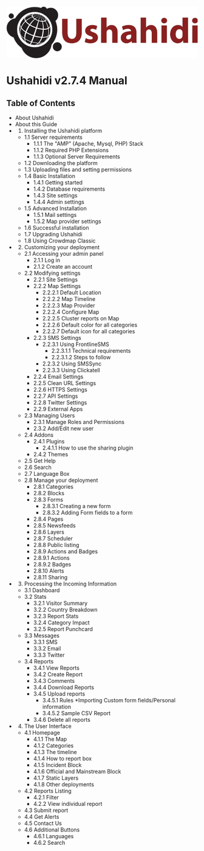 ![image alt text](./Images/image_0.png)

# Ushahidi v2.7.4 Manual
## Table of Contents
* About Ushahidi
* About this Guide
* 1. Installing the Ushahidi platform
	* 1.1 Server requirements
		* 1.1.1 The "AMP" (Apache, Mysql, PHP) Stack
		* 1.1.2 Required PHP Extensions
		* 1.1.3 Optional Server Requirements
	* 1.2 Downloading the platform
	* 1.3 Uploading files and setting permissions
	* 1.4 Basic Installation
		* 1.4.1 Getting started
		* 1.4.2 Database requirements
		* 1.4.3 Site settings
		* 1.4.4 Admin settings
	* 1.5 Advanced Installation
		* 1.5.1 Mail settings
		* 1.5.2 Map provider settings
	* 1.6 Successful installation
	* 1.7 Upgrading Ushahidi
	* 1.8 Using Crowdmap Classic
* 2. Customizing your deployment
	* 2.1 Accessing your admin panel
		* 2.1.1 Log in
		* 2.1.2 Create an account
	* 2.2 Modifying settings
		* 2.2.1 Site Settings
		* 2.2.2 Map Settings
			* 2.2.2.1 Default Location
			* 2.2.2.2 Map Timeline
			* 2.2.2.3 Map Provider
			* 2.2.2.4 Configure Map
			* 2.2.2.5 Cluster reports on Map
			* 2.2.2.6 Default color for all categories
			* 2.2.2.7 Default icon for all categories
		* 2.2.3 SMS Settings
			* 2.2.3.1 Using FrontlineSMS
				* 2.2.3.1.1 Technical requirements
				* 2.2.3.1.2 Steps to follow
			* 2.2.3.2 Using SMSSync
			* 2.2.3.3 Using Clickatell
		* 2.2.4 Email Settings
		* 2.2.5 Clean URL Settings
		* 2.2.6 HTTPS Settings
		* 2.2.7 API Settings
		* 2.2.8 Twitter Settings
		* 2.2.9 External Apps
	* 2.3 Managing Users
		* 2.3.1 Manage Roles and Permissions
		* 2.3.2 Add/Edit new user
	* 2.4 Addons
		* 2.4.1 Plugins
			* 2.4.1.1 How to use the sharing plugin
		* 2.4.2 Themes
	* 2.5 Get Help
	* 2.6 Search
	* 2.7 Language Box
	* 2.8 Manage your deployment
		* 2.8.1 Categories
		* 2.8.2 Blocks
		* 2.8.3 Forms
			* 2.8.3.1 Creating a new form
			* 2.8.3.2 Adding Form fields to a form
		* 2.8.4 Pages
		* 2.8.5 Newsfeeds
		* 2.8.6 Layers
		* 2.8.7 Scheduler
		* 2.8.8 Public listing
		* 2.8.9 Actions and Badges
		* 2.8.9.1 Actions
		* 2.8.9.2 Badges
		* 2.8.10 Alerts
		* 2.8.11 Sharing
* 3. Processing the Incoming Information
	* 3.1 Dashboard
	* 3.2 Stats
		* 3.2.1 Visitor Summary
		* 3.2.2 Country Breakdown
		* 3.2.3 Report Stats
		* 3.2.4 Category Impact
		* 3.2.5 Report Punchcard
	* 3.3 Messages
		* 3.3.1 SMS
		* 3.3.2 Email
		* 3.3.3 Twitter
	* 3.4 Reports
		* 3.4.1 View Reports
		* 3.4.2 Create Report
		* 3.4.3 Comments
		* 3.4.4 Download Reports
		* 3.4.5 Upload reports
			* 3.4.5.1 Rules
			*Importing Custom form fields/Personal information
			* 3.4.5.2 Sample CSV Report
		* 3.4.6 Delete all reports
* 4. The User Interface
	* 4.1 Homepage
		* 4.1.1 The Map
		* 4.1.2 Categories
		* 4.1.3 The timeline
		* 4.1.4 How to report box
		* 4.1.5 Incident Block
		* 4.1.6 Official and Mainstream Block
		* 4.1.7 Static Layers
		* 4.1.8 Other deployments
	* 4.2 Reports Listing
		* 4.2.1 Filter
		* 4.2.2 View individual report
	* 4.3 Submit report
	* 4.4 Get Alerts
	* 4.5 Contact Us
	* 4.6 Additional Buttons
		* 4.6.1 Languages
		* 4.6.2 Search
